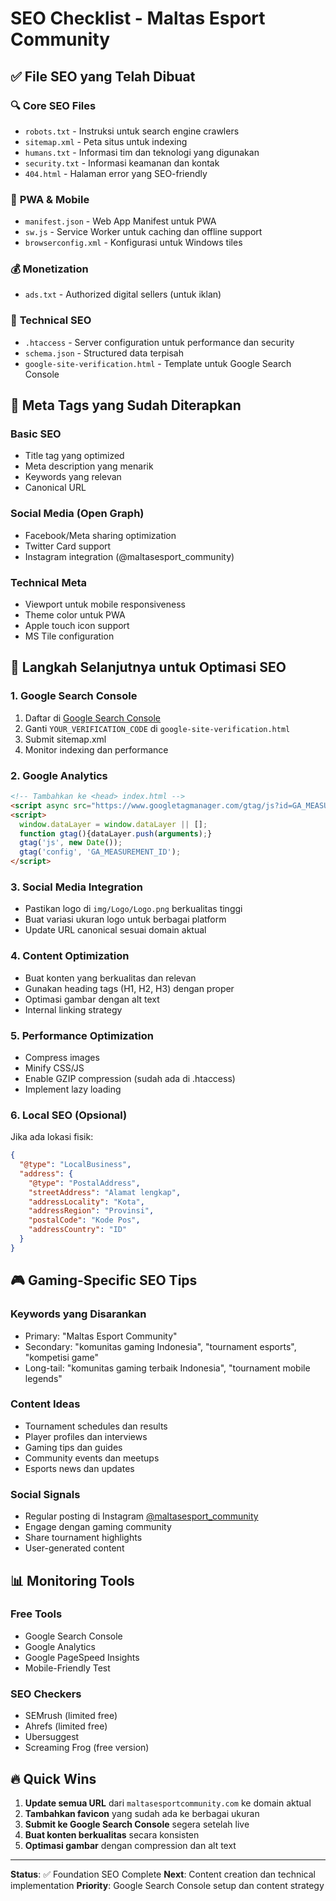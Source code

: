 # SEO Checklist - Maltas Esport Community

## ✅ File SEO yang Telah Dibuat

### 🔍 **Core SEO Files**
- `robots.txt` - Instruksi untuk search engine crawlers
- `sitemap.xml` - Peta situs untuk indexing
- `humans.txt` - Informasi tim dan teknologi yang digunakan
- `security.txt` - Informasi keamanan dan kontak
- `404.html` - Halaman error yang SEO-friendly

### 📱 **PWA & Mobile**
- `manifest.json` - Web App Manifest untuk PWA
- `sw.js` - Service Worker untuk caching dan offline support
- `browserconfig.xml` - Konfigurasi untuk Windows tiles

### 💰 **Monetization**
- `ads.txt` - Authorized digital sellers (untuk iklan)

### 🔧 **Technical SEO**
- `.htaccess` - Server configuration untuk performance dan security
- `schema.json` - Structured data terpisah
- `google-site-verification.html` - Template untuk Google Search Console

## 🎯 **Meta Tags yang Sudah Diterapkan**

### **Basic SEO**
- Title tag yang optimized
- Meta description yang menarik
- Keywords yang relevan
- Canonical URL

### **Social Media (Open Graph)**
- Facebook/Meta sharing optimization
- Twitter Card support
- Instagram integration (@maltasesport_community)

### **Technical Meta**
- Viewport untuk mobile responsiveness
- Theme color untuk PWA
- Apple touch icon support
- MS Tile configuration

## 🚀 **Langkah Selanjutnya untuk Optimasi SEO**

### **1. Google Search Console**
1. Daftar di [Google Search Console](https://search.google.com/search-console)
2. Ganti `YOUR_VERIFICATION_CODE` di `google-site-verification.html`
3. Submit sitemap.xml
4. Monitor indexing dan performance

### **2. Google Analytics**
```html
<!-- Tambahkan ke <head> index.html -->
<script async src="https://www.googletagmanager.com/gtag/js?id=GA_MEASUREMENT_ID"></script>
<script>
  window.dataLayer = window.dataLayer || [];
  function gtag(){dataLayer.push(arguments);}
  gtag('js', new Date());
  gtag('config', 'GA_MEASUREMENT_ID');
</script>
```

### **3. Social Media Integration**
- Pastikan logo di `img/Logo/Logo.png` berkualitas tinggi
- Buat variasi ukuran logo untuk berbagai platform
- Update URL canonical sesuai domain aktual

### **4. Content Optimization**
- Buat konten yang berkualitas dan relevan
- Gunakan heading tags (H1, H2, H3) dengan proper
- Optimasi gambar dengan alt text
- Internal linking strategy

### **5. Performance Optimization**
- Compress images
- Minify CSS/JS
- Enable GZIP compression (sudah ada di .htaccess)
- Implement lazy loading

### **6. Local SEO (Opsional)**
Jika ada lokasi fisik:
```json
{
  "@type": "LocalBusiness",
  "address": {
    "@type": "PostalAddress",
    "streetAddress": "Alamat lengkap",
    "addressLocality": "Kota",
    "addressRegion": "Provinsi",
    "postalCode": "Kode Pos",
    "addressCountry": "ID"
  }
}
```

## 🎮 **Gaming-Specific SEO Tips**

### **Keywords yang Disarankan**
- Primary: "Maltas Esport Community"
- Secondary: "komunitas gaming Indonesia", "tournament esports", "kompetisi game"
- Long-tail: "komunitas gaming terbaik Indonesia", "tournament mobile legends"

### **Content Ideas**
- Tournament schedules dan results
- Player profiles dan interviews
- Gaming tips dan guides
- Community events dan meetups
- Esports news dan updates

### **Social Signals**
- Regular posting di Instagram [@maltasesport_community](https://www.instagram.com/maltasesport_community/)
- Engage dengan gaming community
- Share tournament highlights
- User-generated content

## 📊 **Monitoring Tools**

### **Free Tools**
- Google Search Console
- Google Analytics
- Google PageSpeed Insights
- Mobile-Friendly Test

### **SEO Checkers**
- SEMrush (limited free)
- Ahrefs (limited free)
- Ubersuggest
- Screaming Frog (free version)

## 🔥 **Quick Wins**

1. **Update semua URL** dari `maltasesportcommunity.com` ke domain aktual
2. **Tambahkan favicon** yang sudah ada ke berbagai ukuran
3. **Submit ke Google Search Console** segera setelah live
4. **Buat konten berkualitas** secara konsisten
5. **Optimasi gambar** dengan compression dan alt text

---

**Status**: ✅ Foundation SEO Complete
**Next**: Content creation dan technical implementation
**Priority**: Google Search Console setup dan content strategy
